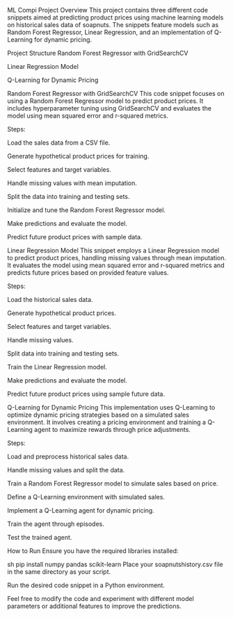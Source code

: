ML Compi Project
Overview
This project contains three different code snippets aimed at predicting product prices using machine learning models on historical sales data of soapnuts. The snippets feature models such as Random Forest Regressor, Linear Regression, and an implementation of Q-Learning for dynamic pricing.

Project Structure
Random Forest Regressor with GridSearchCV

Linear Regression Model

Q-Learning for Dynamic Pricing

Random Forest Regressor with GridSearchCV
This code snippet focuses on using a Random Forest Regressor model to predict product prices. It includes hyperparameter tuning using GridSearchCV and evaluates the model using mean squared error and r-squared metrics.

Steps:

Load the sales data from a CSV file.

Generate hypothetical product prices for training.

Select features and target variables.

Handle missing values with mean imputation.

Split the data into training and testing sets.

Initialize and tune the Random Forest Regressor model.

Make predictions and evaluate the model.

Predict future product prices with sample data.

Linear Regression Model
This snippet employs a Linear Regression model to predict product prices, handling missing values through mean imputation. It evaluates the model using mean squared error and r-squared metrics and predicts future prices based on provided feature values.

Steps:

Load the historical sales data.

Generate hypothetical product prices.

Select features and target variables.

Handle missing values.

Split data into training and testing sets.

Train the Linear Regression model.

Make predictions and evaluate the model.

Predict future product prices using sample future data.

Q-Learning for Dynamic Pricing
This implementation uses Q-Learning to optimize dynamic pricing strategies based on a simulated sales environment. It involves creating a pricing environment and training a Q-Learning agent to maximize rewards through price adjustments.

Steps:

Load and preprocess historical sales data.

Handle missing values and split the data.

Train a Random Forest Regressor model to simulate sales based on price.

Define a Q-Learning environment with simulated sales.

Implement a Q-Learning agent for dynamic pricing.

Train the agent through episodes.

Test the trained agent.

How to Run
Ensure you have the required libraries installed:

sh
pip install numpy pandas scikit-learn
Place your soapnutshistory.csv file in the same directory as your script.

Run the desired code snippet in a Python environment.

Feel free to modify the code and experiment with different model parameters or additional features to improve the predictions.


